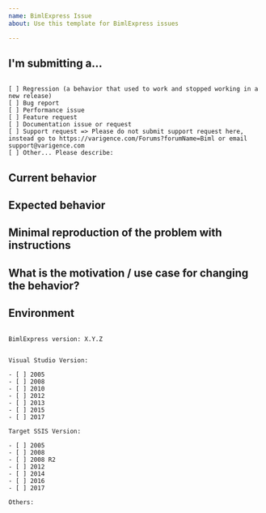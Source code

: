 ```yaml
---
name: BimlExpress Issue
about: Use this template for BimlExpress issues

---
```


<!--
PLEASE HELP US PROCESS GITHUB ISSUES FASTER BY PROVIDING THE FOLLOWING INFORMATION.

ISSUES MISSING IMPORTANT INFORMATION MAY BE CLOSED WITHOUT INVESTIGATION.
-->

## I'm submitting a...
<!-- Check one of the following options with "x" -->
<pre><code>
[ ] Regression (a behavior that used to work and stopped working in a new release)
[ ] Bug report  <!-- Please search GitHub for a similar issue or PR before submitting -->
[ ] Performance issue
[ ] Feature request
[ ] Documentation issue or request
[ ] Support request => Please do not submit support request here, instead go to https://varigence.com/Forums?forumName=Biml or email support@varigence.com
[ ] Other... Please describe:
</code></pre>

## Current behavior
<!-- Describe how the issue manifests. -->


## Expected behavior
<!-- Describe what the desired behavior would be. -->


## Minimal reproduction of the problem with instructions
<!-- For bug reports please provide the *STEPS TO REPRODUCE* and if possible a *MINIMAL DEMO* of the problem. -->

## What is the motivation / use case for changing the behavior?
<!-- Describe the motivation or the concrete use case. -->


## Environment

<pre><code>
BimlExpress version: X.Y.Z
<!-- Check whether this is still an issue in the most recent BimlExpress version -->

Visual Studio Version:
<!-- Check one of the following options with "x" -->
- [ ] 2005
- [ ] 2008
- [ ] 2010
- [ ] 2012
- [ ] 2013
- [ ] 2015
- [ ] 2017

Target SSIS Version:
<!-- Check one of the following options with "x" -->
- [ ] 2005
- [ ] 2008
- [ ] 2008 R2
- [ ] 2012
- [ ] 2014
- [ ] 2016
- [ ] 2017

Others:
<!-- Anything else relevant?  Operating system version, IDE, data sources, ... -->

</code></pre>
